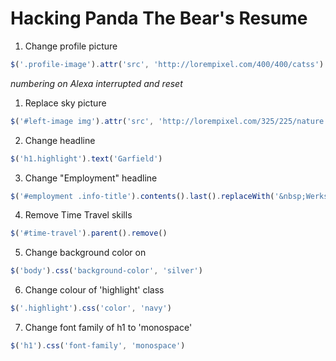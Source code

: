 # Hacking Panda The Bear's Resume

1. Change profile picture
```javascript
$('.profile-image').attr('src', 'http://lorempixel.com/400/400/catss')
```

*numbering on Alexa interrupted and reset*

1. Replace sky picture
```javascript
$('#left-image img').attr('src', 'http://lorempixel.com/325/225/nature')
```

2. Change headline
```javascript
$('h1.highlight').text('Garfield')
```

3. Change "Employment" headline
```javascript
$('#employment .info-title').contents().last().replaceWith('&nbsp;Werks I did');
```

4. Remove Time Travel skills
```javascript
$('#time-travel').parent().remove()
```

5. Change background color on <body>
```javascript
$('body').css('background-color', 'silver')
```

6. Change colour of 'highlight' class
```javascript
$('.highlight').css('color', 'navy')
```

7. Change font family of h1 to 'monospace'
```javascript
$('h1').css('font-family', 'monospace')
```
